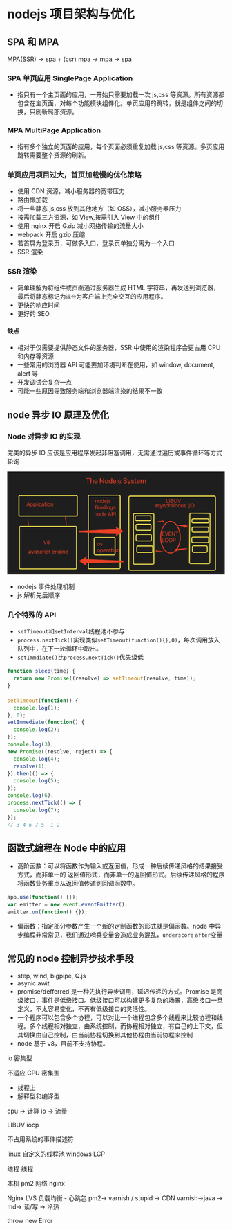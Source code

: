# nodejs 项目架构与优化

## SPA 和 MPA

MPA(SSR) -> spa + (csr) mpa -> mpa -> spa

### SPA 单页应用 SinglePage Application

- 指只有一个主页面的应用，一开始只需要加载一次 js,css 等资源。所有资源都包含在主页面，对每个功能模块组件化。单页应用的跳转，就是组件之间的切换，只刷新局部资源。

### MPA MultiPage Application

- 指有多个独立的页面的应用，每个页面必须重复加载 js,css 等资源。多页应用跳转需要整个资源的刷新。

### 单页应用项目过大，首页加载慢的优化策略

- 使用 CDN 资源，减小服务器的宽带压力
- 路由懒加载
- 将一些静态 js,css 放到其他地方（如 OSS），减小服务器压力
- 按需加载三方资源，如 View,按需引入 View 中的组件
- 使用 nginx 开启 Gzip 减小网络传输的流量大小
- webpack 开启 gzip 压缩
- 若首屏为登录页，可做多入口，登录页单独分离为一个入口
- SSR 渲染

### SSR 渲染

- 简单理解为将组件或页面通过服务器生成 HTML 字符串，再发送到浏览器，最后将静态标记为`混合`为客户端上完全交互的应用程序。
- 更快的响应时间
- 更好的 SEO

#### 缺点

- 相对于仅需要提供静态文件的服务器，SSR 中使用的渲染程序会更占用 CPU 和内存等资源
- 一些常用的浏览器 API 可能要加环境判断在使用，如 window, document, alert 等
- 开发调试会复杂一点
- 可能一些原因导致服务端和浏览器端渲染的结果不一致

## node 异步 IO 原理及优化

### Node 对异步 IO 的实现

完美的异步 IO 应该是应用程序发起非阻塞调用，无需通过遍历或事件循环等方式轮询

![node_event_loop](./img/node_event_loop.png)

- nodejs 事件处理机制
- js 解析先后顺序

### 几个特殊的 API

- `setTimeout`和`setInterval`线程池不参与
- `process.nextTick()`实现类似`setTimeout(function(){},0)`，每次调用放入队列中，在下一轮循环中取出。
- `setImmdiate()`比`process.nextTick()`优先级低

```js
function sleep(time) {
  return new Promise((resolve) => setTimeout(resolve, time));
}

setTimeout(function() {
  console.log(1);
}, 0);
setImmediate(function() {
  console.log(2);
});
console.log(3);
new Promise((resolve, reject) => {
  console.log(4);
  resolve(1);
}).then(() => {
  console.log(5);
});
console.log(6);
process.nextTick(() => {
  console.log(7);
});
// 3 4 6 7 5  1 2
```

## 函数式编程在 Node 中的应用

- 高阶函数：可以将函数作为输入或返回值，形成一种后续传递风格的结果接受方式，而非单一的 返回值形式，而非单一的返回值形式。后续传递风格的程序将函数业务重点从返回值传递到回调函数中。

```js
app.use(function() {});
var emitter = new event.eventEmitter();
emitter.on(function() {});
```

- 偏函数：指定部分参数产生一个新的定制函数的形式就是偏函数。node 中异步编程非常常见，我们通过哨兵变量会造成业务混乱，`underscore` `after`变量

## 常见的 node 控制异步技术手段

- step, wind, bigpipe, Q.js
- asynic awit
- promise/defferred 是一种先执行异步调用，延迟传递的方式。Promise 是高级接口，事件是低级接口。低级接口可以构建更多复杂的场景，高级接口一旦定义，不太容易变化，不再有低级接口的灵活性。
- 一个程序可以包含多个协程，可以对比一个进程包含多个线程来比较协程和线程。多个线程相对独立，由系统控制，而协程相对独立，有自己的上下文，但其切换由自己控制，由当前协程切换到其他协程由当前协程来控制
- node 基于 v8，目前不支持协程。

io 密集型

不适应 CPU 密集型

- 线程上
- 解释型和编译型

cpu -> 计算
io -> 流量

LIBUV
iocp

不占用系统的事件描述符

linux 自定义的线程池
windows LCP

进程 线程

本机 pm2
网络 nginx

Nginx LVS 负载均衡 - 心跳包
pm2-> varnish / stupid
-> CDN
varnish->java -> md-> 读/写 -> 冷热

throw new Error

